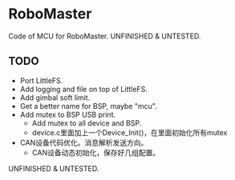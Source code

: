 # RoboMaster

Code of MCU for RoboMaster. UNFINISHED & UNTESTED.

## TODO

- Port LittleFS.
- Add logging and file on top of LittleFS.
- Add gimbal soft limit.
- Get a better name for BSP, maybe "mcu".
- Add mutex to BSP USB print.
  - Add mutex to all device and BSP.
  - device.c里面加上一个Device_Init()，在里面初始化所有mutex
- CAN设备代码优化。消息解析发送方向。
  - CAN设备动态初始化，保存好几组配置。

UNFINISHED & UNTESTED.

